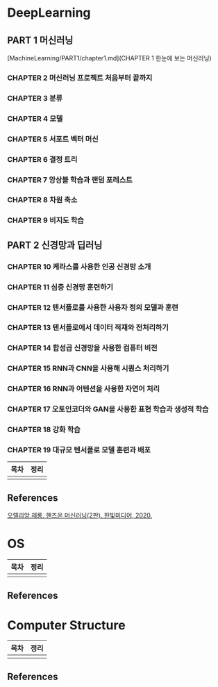# DeepLearning

## PART 1 머신러닝

[MachineLearning/PART1/chapter1.md](CHAPTER 1 한눈에 보는 머신러닝)

### CHAPTER 2 머신러닝 프로젝트 처음부터 끝까지

### CHAPTER 3 분류

### CHAPTER 4 모델

### CHAPTER 5 서포트 벡터 머신

### CHAPTER 6 결정 트리

### CHAPTER 7 앙상블 학습과 랜덤 포레스트

### CHAPTER 8 차원 축소

### CHAPTER 9 비지도 학습

## PART 2 신경망과 딥러닝

### CHAPTER 10 케라스를 사용한 인공 신경망 소개

### CHAPTER 11 심층 신경망 훈련하기

### CHAPTER 12 텐서플로를 사용한 사용자 정의 모델과 훈련

### CHAPTER 13 텐서플로에서 데이터 적재와 전처리하기

### CHAPTER 14 합성곱 신경망을 사용한 컴퓨터 비전

### CHAPTER 15 RNN과 CNN을 사용해 시퀀스 처리하기

### CHAPTER 16 RNN과 어텐션을 사용한 자연어 처리

### CHAPTER 17 오토인코더와 GAN을 사용한 표현 학습과 생성적 학습

### CHAPTER 18 강화 학습

### CHAPTER 19 대규모 텐서플로 모델 훈련과 배포




|목차|정리|
|----|----|
|||

## References
[오렐리앙 제롱. 핸즈온 머신러닝(2판). 한빛미디어, 2020.](https://www.hanbit.co.kr/store/books/look.php?p_code=B7033438574)


# OS

|목차|정리|
|----|----|
|||

## References

# Computer Structure

|목차|정리|
|----|----|
|||

## References


